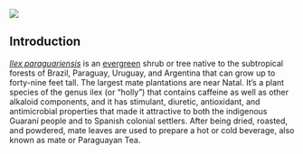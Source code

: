 <a href="https://www.juncture-digital.org"><img src="https://juncture-digital.github.io/juncture/static/images/ve-button.png"></a>

<param ve-config 
       title="Soybean"
       author="Nina Elkadi"
       source-image="https://upload.wikimedia.org/wikipedia/commons/thumb/f/fc/Glycine_max_15-p.bot-glyci.max-033.jpg/1076px-Glycine_max_15-p.bot-glyci.max-033.jpg?20230117172519"
       banner="https://upload.wikimedia.org/wikipedia/commons/thumb/f/fc/Glycine_max_15-p.bot-glyci.max-033.jpg/1076px-Glycine_max_15-p.bot-glyci.max-033.jpg?20230117172519"
       layout="vertical">

## Introduction
[*Ilex paraguariensis*](https://powo.science.kew.org/taxon/urn:lsid:ipni.org:names:315555-2) is an [evergreen](https://www.merriam-webster.com/dictionary/evergreen) shrub or tree native to the subtropical forests of Brazil, Paraguay, Uruguay, and Argentina that can grow up to forty-nine feet tall. The largest mate plantations are near Natal. It’s a plant species of the genus ilex (or “holly”) that contains caffeine as well as other alkaloid components, and it has stimulant, diuretic, antioxidant, and antimicrobial properties that made it attractive to both the indigenous Guaraní people and to Spanish colonial settlers. After being dried, roasted, and powdered, mate leaves are used to prepare a hot or cold beverage, also known as mate or Paraguayan Tea.

<param ve-entity title="diuretic" eid="Q200656">
<param ve-entityy title="antimicrobial" eid="Q68541106">
<param ve-image url="https://upload.wikimedia.org/wikipedia/commons/thumb/7/76/Glycine_max_15-p.bot-glyci.max-016.jpg/1200px-Glycine_max_15-p.bot-glyci.max-016.jpg?20230117172128" title="soybeanpod" description="Wikimedia Commons" fit="contain">
